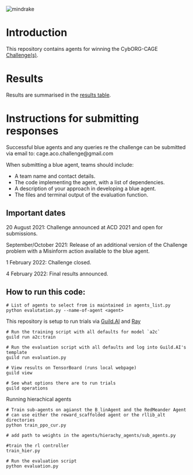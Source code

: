 
![mindrake](https://user-images.githubusercontent.com/10000317/150498045-b712992c-b569-4654-a35e-65660df3f795.png)

# Introduction

This repository contains agents for winning the CybORG-CAGE [Challenge(s)](https://github\.com/cage\-challenge/cage\-challenge\-1/tree/main/CybORG).

# Results

Results are summarised in the [results table](results.MD).

# Instructions for submitting responses

Successful blue agents and any queries re the challenge can be submitted via email to: cage\.aco\.challenge@gmail\.com

When submitting a blue agent, teams should include:

- A team name and contact details\.
- The code implementing the agent, with a list of dependencies\.
- A description of your approach in developing a blue agent\.
- The files and terminal output of the evaluation function\.


## Important dates

20 August 2021: Challenge announced at ACD 2021 and open for submissions\.

September/October 2021: Release of an additional version of the Challenge problem with a Misinform action available to the blue agent\.

1 February 2022: Challenge closed\.

4 February 2022: Final results announced\.


## How to run this code:

```
# List of agents to select from is maintained in agents_list.py
python evalutation.py --name-of-agent <agent>
```

This repository is setup to run trials via [Guild.AI](https://my.guild.ai/) and [Ray](https://ray.io/)

```
# Run the training script with all defaults for model `a2c`
guild run a2c:train

# Run the evaluation script with all defaults and log into Guild.AI's template
guild run evaluation.py

# View results on TensorBoard (runs local webpage)
guild view

# See what options there are to run trials
guild operations
```

Running hierachical agents
```
# Train sub-agents on agianst the B_linAgent and the RedMeander Agent
# can use either the reward_scaffolded agent or the rllib_alt directories
python train_ppo_cur.py

# add path to weights in the agents/hierachy_agents/sub_agents.py 

#train the rl controller  
train_hier.py

# Run the evaluation script
python evaluation.py
```



